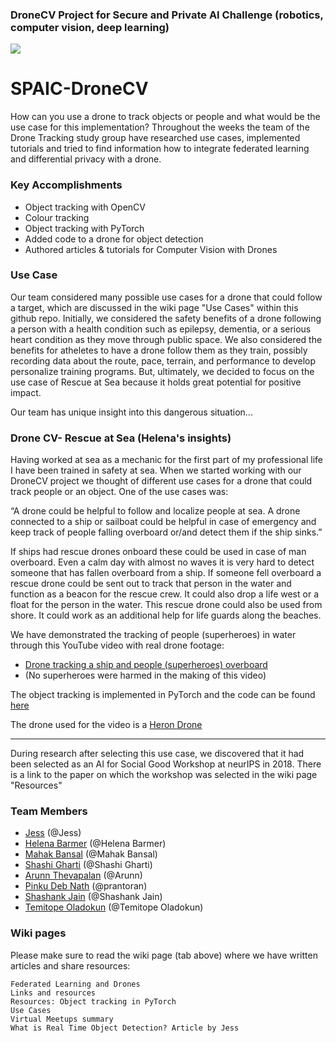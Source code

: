### DroneCV Project for Secure and Private AI Challenge (robotics, computer vision, deep learning)

![](https://github.com/jess-s/SPAIC-DroneCV/blob/master/images/drone.jpg)

# SPAIC-DroneCV
How can you use a drone to track objects or people and what would be the use case for this implementation?
Throughout the weeks the team of the Drone Tracking study group have researched use cases, implemented tutorials and tried to find information how to integrate federated learning and differential privacy with a drone.

### Key Accomplishments

* Object tracking with OpenCV
* Colour tracking
* Object tracking with PyTorch
* Added code to a drone for object detection
* Authored articles & tutorials for Computer Vision with Drones

### Use Case
Our team considered many possible use cases for a drone that could follow a target, which are discussed in the wiki page "Use Cases" within this github repo.  Initially, we considered the safety benefits of a drone following a person with a health condition such as epilepsy, dementia, or a serious heart condition as they move through public space.  We also considered the benefits for atheletes to have a drone follow them as they train, possibly recording data about the route, pace, terrain, and performance to develop personalize training programs.  But, ultimately, we decided to focus on the use case of Rescue at Sea because it holds great potential for positive impact.

Our team has unique insight into this dangerous situation... 

### Drone CV- Rescue at Sea (Helena's insights)

Having worked at sea as a mechanic for the first part of my professional life I have been trained in safety at sea. 
When we started working with our DroneCV project we thought of different use cases for a drone that could track people or an object. One of the use cases was:

“A drone could be helpful to follow and localize people at sea. A drone connected to a ship or sailboat could be helpful in case of emergency and keep track of people falling overboard or/and detect them if the ship sinks.”

If ships had rescue drones onboard these could be used in case of man overboard. Even a calm day with almost no waves it is very hard to detect someone that has fallen overboard from a ship. If someone fell overboard a rescue drone could be sent out to track that person in the water and function as a beacon for the rescue crew. It could also drop a life west or a float for the person in the water. 
This rescue drone could also be used from shore. It could work as an additional help for life guards along the beaches.

We have demonstrated the tracking of people (superheroes) in water through this YouTube video with real drone footage:
- [Drone tracking a ship and people (superheroes) overboard](https://youtu.be/MBKmas-Z4_c)
- (No superheroes were harmed in the making of this video)

The object tracking is implemented in PyTorch and the code can be found [here](https://github.com/jess-s/SPAIC-DroneCV/tree/master/PyTorch_Objecttracking)

The drone used for the video is a [Heron Drone](https://www.kjell.com/se/produkter/hem-kontor-fritid/fritid/dronare-quadrocopter/dronare-med-kamera/heron-dronare-med-kamera-p51107?gclid=CjwKCAjw7uPqBRBlEiwAYDsr12AkBzrjregM2xXXO8sEZm3WuRMCH2uPEM7TDnVz154f1I0E8ZwcrRoCKwsQAvD_BwE&gclsrc=aw.ds)
***
During research after selecting this use case, we discovered that it had  been selected as an AI for Social Good Workshop at neurIPS in 2018.  There is a link to the paper on which the workshop was selected in the wiki page "Resources"

### Team Members
- [Jess](https://github.com/jess-s) (@Jess) 
- [Helena Barmer](https://github.com/helenabarmer) (@Helena Barmer) 
- [Mahak Bansal](https://github.com/mahakbansal) (@Mahak Bansal) 
- [Shashi Gharti](https://github.com/shashigharti) (@Shashi Gharti) 
- [Arunn Thevapalan](https://github.com/arunn-thevapalan) (@Arunn) 
- [Pinku Deb Nath](https://github.com/prantoran) (@prantoran) 
- [Shashank Jain](https://github.com/Shashankjain12) (@Shashank Jain) 
- [Temitope Oladokun](https://github.com/TemitopeOladokun) (@Temitope Oladokun)


### Wiki pages

Please make sure to read the wiki page (tab above) where we have written articles and share resources:

    Federated Learning and Drones
    Links and resources
    Resources: Object tracking in PyTorch
    Use Cases
    Virtual Meetups summary
    What is Real Time Object Detection? Article by Jess
